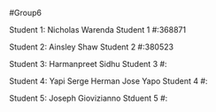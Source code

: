 #Group6

Student 1: Nicholas Warenda
Student 1 #:368871

Student 2: Ainsley Shaw
Student 2 #:380523

Student 3: Harmanpreet Sidhu
Student 3 #:

Student 4: Yapi Serge Herman Jose Yapo
Student 4 #:

Student 5: Joseph Giovizianno
Stduent 5 #:
